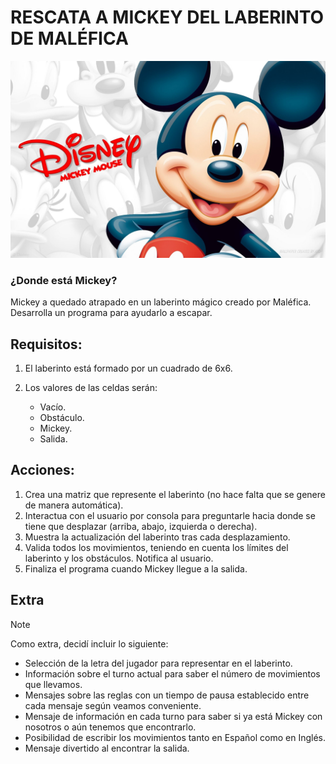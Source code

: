 # RESCATA A MICKEY DEL LABERINTO DE MALÉFICA

![Imagen de Mickey Mouse](image.jpg)

### ¿Donde está Mickey?
Mickey a quedado atrapado en un laberinto mágico creado por Maléfica. Desarrolla un programa para ayudarlo a escapar.

## Requisitos: 

1. El laberinto está formado por un cuadrado de 6x6.

2. Los valores de las celdas serán:
    * Vacío.
    * Obstáculo.
    * Mickey.
    * Salida.

## Acciones:

1. Crea una matriz que represente el laberinto (no hace falta que se genere de manera automática).
2. Interactua con el usuario por consola para preguntarle hacia donde se tiene que desplazar (arriba, abajo, izquierda o derecha).
3. Muestra la actualización del laberinto tras cada desplazamiento.
4. Valida todos los movimientos, teniendo en cuenta los límites del laberinto y los obstáculos. Notifica al usuario.
5. Finaliza el programa cuando Mickey llegue a la salida.

## Extra

> [!NOTE]
> Como extra, decidí incluir lo siguiente:
* Selección de la letra del jugador para representar en el laberinto.
* Información sobre el turno actual para saber el número de movimientos que llevamos.
* Mensajes sobre las reglas con un tiempo de pausa establecido entre cada mensaje según veamos conveniente.
* Mensaje de información en cada turno para saber si ya está Mickey con nosotros o aún tenemos que encontrarlo.
* Posibilidad de escribir los movimientos tanto en Español como en Inglés.
* Mensaje divertido al encontrar la salida.
